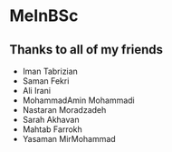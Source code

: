 # MeInBSc
## Thanks to all of my friends

* Iman Tabrizian
* Saman Fekri
* Ali Irani
* MohammadAmin Mohammadi
* Nastaran Moradzadeh
* Sarah Akhavan
* Mahtab Farrokh
* Yasaman MirMohammad
